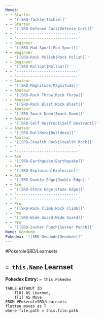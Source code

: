 ```yaml
---
Moves:
- - Starter
  - '[[SRD-Tackle|Tackle]]'
- - Starter
  - '[[SRD-Defense Curl|Defense Curl]]'
- - '---------------------------'
  - '---------------------------'
- - Beginner
  - '[[SRD-Mud Sport|Mud Sport]]'
- - Beginner
  - '[[SRD-Rock Polish|Rock Polish]]'
- - Beginner
  - '[[SRD-Rollout|Rollout]]'
- - '---------------------------'
  - '---------------------------'
- - Amateur
  - '[[SRD-Magnitude|Magnitude]]'
- - Amateur
  - '[[SRD-Rock Throw|Rock Throw]]'
- - Amateur
  - '[[SRD-Rock Blast|Rock Blast]]'
- - Amateur
  - '[[SRD-Smack Down|Smack Down]]'
- - Amateur
  - '[[SRD-Self Destruct|Self Destruct]]'
- - Amateur
  - '[[SRD-Bulldoze|Bulldoze]]'
- - Amateur
  - '[[SRD-Stealth Rock|Stealth Rock]]'
- - '---------------------------'
  - '---------------------------'
- - Ace
  - '[[SRD-Earthquake|Earthquake]]'
- - Ace
  - '[[SRD-Explosion|Explosion]]'
- - Ace
  - '[[SRD-Double-Edge|Double-Edge]]'
- - Ace
  - '[[SRD-Stone Edge|Stone Edge]]'
- - '---------------------------'
  - '---------------------------'
- - Pro
  - '[[SRD-Rock Climb|Rock Climb]]'
- - Pro
  - '[[SRD-Wide Guard|Wide Guard]]'
- - Pro
  - '[[SRD-Sucker Punch|Sucker Punch]]'
Name: Geodude
Pokedex: '[[SRD-Geodude|Geodude]]'
---
```


#PokeroleSRD/Learnsets

## `= this.Name` Learnset

**Pokedex Entry:** `= this.Pokedex`

```dataview
TABLE WITHOUT ID
    T[0] AS Learned,
    T[1] AS Move
FROM #PokeroleSRD/Learnsets
flatten moves as T
where file.path = this.file.path
```
